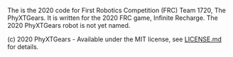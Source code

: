 The is the 2020 code for First Robotics Competition (FRC) Team 1720, The PhyXTGears. It is written for the 2020 FRC game, Infinite Recharge. The 2020 PhyXTGears robot is not yet named.

(c) 2020 PhyXTGears - Available under the MIT license, see [LICENSE.md](LICENSE.md) for details.